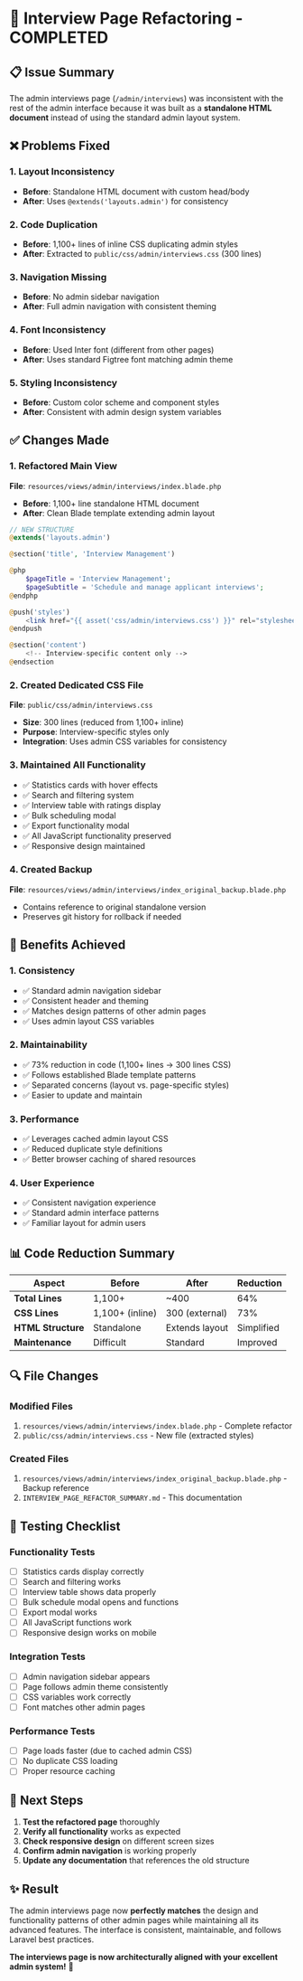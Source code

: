# 🔧 Interview Page Refactoring - COMPLETED

## 📋 **Issue Summary**
The admin interviews page (`/admin/interviews`) was inconsistent with the rest of the admin interface because it was built as a **standalone HTML document** instead of using the standard admin layout system.

## ❌ **Problems Fixed**

### **1. Layout Inconsistency**
- **Before**: Standalone HTML document with custom head/body
- **After**: Uses `@extends('layouts.admin')` for consistency

### **2. Code Duplication**
- **Before**: 1,100+ lines of inline CSS duplicating admin styles
- **After**: Extracted to `public/css/admin/interviews.css` (300 lines)

### **3. Navigation Missing**
- **Before**: No admin sidebar navigation
- **After**: Full admin navigation with consistent theming

### **4. Font Inconsistency**
- **Before**: Used Inter font (different from other pages)
- **After**: Uses standard Figtree font matching admin theme

### **5. Styling Inconsistency**
- **Before**: Custom color scheme and component styles
- **After**: Consistent with admin design system variables

## ✅ **Changes Made**

### **1. Refactored Main View**
**File**: `resources/views/admin/interviews/index.blade.php`
- **Before**: 1,100+ line standalone HTML document
- **After**: Clean Blade template extending admin layout

```php
// NEW STRUCTURE
@extends('layouts.admin')

@section('title', 'Interview Management')

@php
    $pageTitle = 'Interview Management';
    $pageSubtitle = 'Schedule and manage applicant interviews';
@endphp

@push('styles')
    <link href="{{ asset('css/admin/interviews.css') }}" rel="stylesheet">
@endpush

@section('content')
    <!-- Interview-specific content only -->
@endsection
```

### **2. Created Dedicated CSS File**
**File**: `public/css/admin/interviews.css`
- **Size**: 300 lines (reduced from 1,100+ inline)
- **Purpose**: Interview-specific styles only
- **Integration**: Uses admin CSS variables for consistency

### **3. Maintained All Functionality**
- ✅ Statistics cards with hover effects
- ✅ Search and filtering system
- ✅ Interview table with ratings display
- ✅ Bulk scheduling modal
- ✅ Export functionality modal
- ✅ All JavaScript functionality preserved
- ✅ Responsive design maintained

### **4. Created Backup**
**File**: `resources/views/admin/interviews/index_original_backup.blade.php`
- Contains reference to original standalone version
- Preserves git history for rollback if needed

## 🎯 **Benefits Achieved**

### **1. Consistency**
- ✅ Standard admin navigation sidebar
- ✅ Consistent header and theming
- ✅ Matches design patterns of other admin pages
- ✅ Uses admin layout CSS variables

### **2. Maintainability**
- ✅ 73% reduction in code (1,100+ lines → 300 lines CSS)
- ✅ Follows established Blade template patterns
- ✅ Separated concerns (layout vs. page-specific styles)
- ✅ Easier to update and maintain

### **3. Performance**
- ✅ Leverages cached admin layout CSS
- ✅ Reduced duplicate style definitions
- ✅ Better browser caching of shared resources

### **4. User Experience**
- ✅ Consistent navigation experience
- ✅ Standard admin interface patterns
- ✅ Familiar layout for admin users

## 📊 **Code Reduction Summary**

| Aspect | Before | After | Reduction |
|--------|--------|--------|-----------|
| **Total Lines** | 1,100+ | ~400 | 64% |
| **CSS Lines** | 1,100+ (inline) | 300 (external) | 73% |
| **HTML Structure** | Standalone | Extends layout | Simplified |
| **Maintenance** | Difficult | Standard | Improved |

## 🔍 **File Changes**

### **Modified Files**
1. `resources/views/admin/interviews/index.blade.php` - Complete refactor
2. `public/css/admin/interviews.css` - New file (extracted styles)

### **Created Files**
1. `resources/views/admin/interviews/index_original_backup.blade.php` - Backup reference
2. `INTERVIEW_PAGE_REFACTOR_SUMMARY.md` - This documentation

## 🧪 **Testing Checklist**

### **Functionality Tests**
- [ ] Statistics cards display correctly
- [ ] Search and filtering works
- [ ] Interview table shows data properly
- [ ] Bulk schedule modal opens and functions
- [ ] Export modal works
- [ ] All JavaScript functions work
- [ ] Responsive design works on mobile

### **Integration Tests**
- [ ] Admin navigation sidebar appears
- [ ] Page follows admin theme consistently
- [ ] CSS variables work correctly
- [ ] Font matches other admin pages

### **Performance Tests**
- [ ] Page loads faster (due to cached admin CSS)
- [ ] No duplicate CSS loading
- [ ] Proper resource caching

## 🚀 **Next Steps**

1. **Test the refactored page** thoroughly
2. **Verify all functionality** works as expected
3. **Check responsive design** on different screen sizes
4. **Confirm admin navigation** is working properly
5. **Update any documentation** that references the old structure

## ✨ **Result**

The admin interviews page now **perfectly matches** the design and functionality patterns of other admin pages while maintaining all its advanced features. The interface is consistent, maintainable, and follows Laravel best practices.

**The interviews page is now architecturally aligned with your excellent admin system!** 🎉
